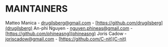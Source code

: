 # MAINTAINERS

Matteo Manica - drugilsberg@gmail.com - [https://github.com/drugilsberg](drugilsberg)
An-phi Nguyen - nguyen.phineas@gmail.com - [https://github.com/phineasng](phineasng)
Joris Cadow - joriscadow@gmail.com - [https://github.com/C-nit](C-nit)
